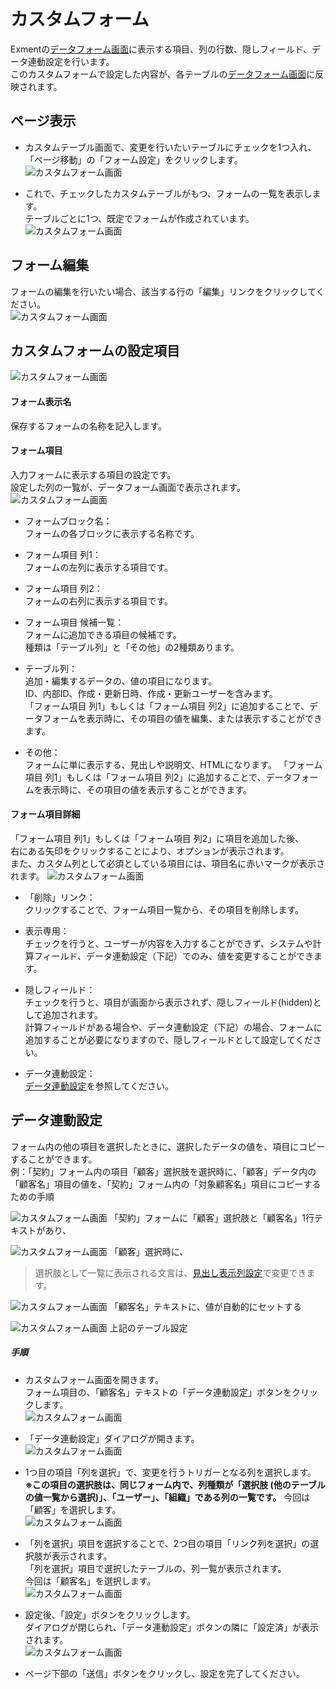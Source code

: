 # カスタムフォーム
Exmentの[データフォーム画面](/ja/data_form.md)に表示する項目、列の行数、隠しフィールド、データ連動設定を行います。  
このカスタムフォームで設定した内容が、各テーブルの[データフォーム画面](/ja/data_form.md)に反映されます。

## ページ表示
- カスタムテーブル画面で、変更を行いたいテーブルにチェックを1つ入れ、「ページ移動」の「フォーム設定」をクリックします。  
![カスタムフォーム画面](img/form/form_grid1.png)

- これで、チェックしたカスタムテーブルがもつ、フォームの一覧を表示します。  
テーブルごとに1つ、既定でフォームが作成されています。
![カスタムフォーム画面](img/form/form_grid2.png)

## フォーム編集
フォームの編集を行いたい場合、該当する行の「編集」リンクをクリックしてください。  
![カスタムフォーム画面](img/form/form_edit.png)

## カスタムフォームの設定項目
![カスタムフォーム画面](img/form/form.png)

#### フォーム表示名
保存するフォームの名称を記入します。  

#### フォーム項目
入力フォームに表示する項目の設定です。  
設定した列の一覧が、データフォーム画面で表示されます。
![カスタムフォーム画面](img/form/form_block1.png)

- フォームブロック名：  
フォームの各ブロックに表示する名称です。  
  
- フォーム項目 列1：  
フォームの左列に表示する項目です。  
  
- フォーム項目 列2：  
フォームの右列に表示する項目です。  

- フォーム項目 候補一覧：  
フォームに追加できる項目の候補です。  
種類は「テーブル列」と「その他」の2種類あります。  

- テーブル列：  
追加・編集するデータの、値の項目になります。  
ID、内部ID、作成・更新日時、作成・更新ユーザーを含みます。  
「フォーム項目 列1」もしくは「フォーム項目 列2」に追加することで、データフォームを表示時に、その項目の値を編集、または表示することができます。

- その他：  
フォームに単に表示する、見出しや説明文、HTMLになります。
「フォーム項目 列1」もしくは「フォーム項目 列2」に追加することで、データフォームを表示時に、その項目の値を表示することができます。

#### フォーム項目詳細
「フォーム項目 列1」もしくは「フォーム項目 列2」に項目を追加した後、  
右にある矢印をクリックすることにより、オプションが表示されます。  
また、カスタム列として必須としている項目には、項目名に赤いマークが表示されます。
![カスタムフォーム画面](img/form/form_block_column.png)

- 「削除」リンク：  
クリックすることで、フォーム項目一覧から、その項目を削除します。  

- 表示専用：  
チェックを行うと、ユーザーが内容を入力することができず、システムや計算フィールド、データ連動設定（下記）でのみ、値を変更することができます。  

- 隠しフィールド：  
チェックを行うと、項目が画面から表示されず、隠しフィールド(hidden)として追加されます。  
計算フィールドがある場合や、データ連動設定（下記）の場合、フォームに追加することが必要になりますので、隠しフィールドとして設定してください。  

- データ連動設定：  
[データ連動設定](#データ連動設定)を参照してください。  


## データ連動設定
フォーム内の他の項目を選択したときに、選択したデータの値を、項目にコピーすることができます。  
例：「契約」フォーム内の項目「顧客」選択肢を選択時に、「顧客」データ内の「顧客名」項目の値を、「契約」フォーム内の「対象顧客名」項目にコピーするための手順

![カスタムフォーム画面](img/form/form_changedata1.png)
「契約」フォームに「顧客」選択肢と「顧客名」1行テキストがあり、  
  
![カスタムフォーム画面](img/form/form_changedata2.png) 
「顧客」選択時に、 

>選択肢として一覧に表示される文言は、[見出し表示列設定](/ja/table#見出し表示列設定)で変更できます。  

![カスタムフォーム画面](img/form/form_changedata3.png)
「顧客名」テキストに、値が自動的にセットする  

![カスタムフォーム画面](img/form/form_changedata4.png)
上記のテーブル設定  

##### 手順
- カスタムフォーム画面を開きます。  
フォーム項目の、「顧客名」テキストの「データ連動設定」ボタンをクリックします。  
![カスタムフォーム画面](img/form/form_changedata_manual1.png)

- 「データ連動設定」ダイアログが開きます。  
![カスタムフォーム画面](img/form/form_changedata_manual2.png)

- 1つ目の項目「列を選択」で、変更を行うトリガーとなる列を選択します。  
**※この項目の選択肢は、同じフォーム内で、列種類が「選択肢 (他のテーブルの値一覧から選択)」、「ユーザー」、「組織」である列の一覧です。**
今回は「顧客」を選択します。  
![カスタムフォーム画面](img/form/form_changedata_manual3.png)

- 「列を選択」項目を選択することで、2つ目の項目「リンク列を選択」の選択肢が表示されます。  
「列を選択」項目で選択したテーブルの、列一覧が表示されます。  
今回は「顧客名」を選択します。  
![カスタムフォーム画面](img/form/form_changedata_manual4.png)

- 設定後、「設定」ボタンをクリックします。  
ダイアログが閉じられ、「データ連動設定」ボタンの隣に「設定済」が表示されます。  
![カスタムフォーム画面](img/form/form_changedata_manual5.png)

- ページ下部の「送信」ボタンをクリックし、設定を完了してください。